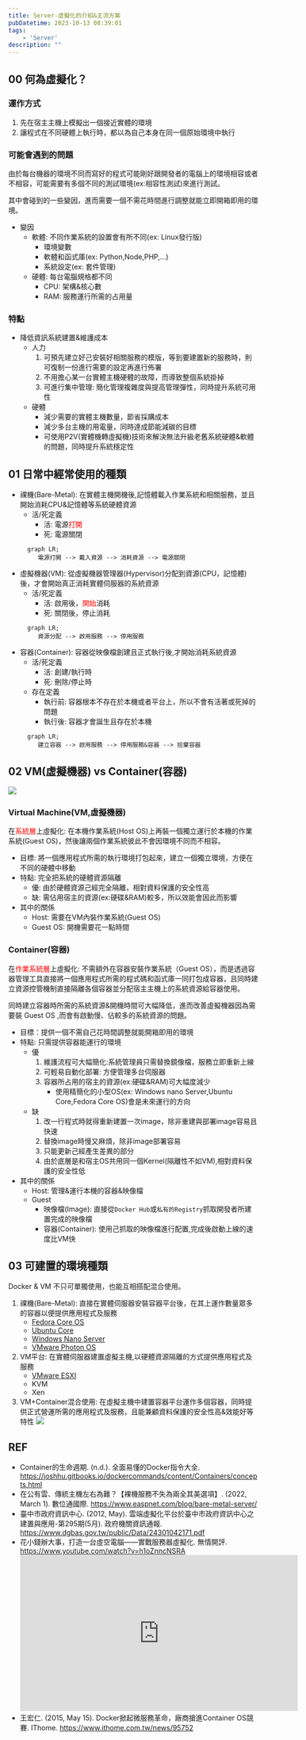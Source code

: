 ```yaml
---
title: Server-虛擬化的介紹&主流方案
pubDatetime: 2023-10-13 08:39:01
tags: 
    - 'Server'
description: ""
---
```

## 00 何為虛擬化？
### 運作方式
1. 先在宿主主機上模擬出一個接近實體的環境
2. 讓程式在不同硬體上執行時，都以為自己本身在同一個原始環境中執行
### 可能會遇到的問題
由於每台機器的環境不同而寫好的程式可能剛好跟開發者的電腦上的環境相容或者不相容，可能需要有多個不同的測試環境(ex:相容性測試)來進行測試。

其中會碰到的一些變因，進而需要一個不需花時間進行調整就能立即開箱即用的環境。

- 變因  
  * 軟體: 不同作業系統的設置會有所不同(ex: Linux發行版)
    * 環境變數
    * 軟體和函式庫(ex: Python,Node,PHP,...)
    * 系統設定(ex: 套件管理)
  * 硬體: 每台電腦規格都不同
    * CPU: 架構&核心數
    * RAM: 服務運行所需的占用量

### 特點
- 降低資訊系統建置&維護成本
  * 人力
    1. 可預先建立好己安裝好相關服務的模版，等到要建置新的服務時，則可復制一份進行需要的設定再進行佈署
    2. 不用擔心某一台實體主機硬體的故障，而導致整個系統掛掉
    3. 可進行集中管理: 簡化管理複雜度與提高管理彈性，同時提升系統可用性
  * 硬體
    * 減少需要的實體主機數量，節省採購成本
    * 減少多台主機的用電量，同時達成節能減碳的目標 
    * 可使用P2V(實體機轉虛擬機)技術來解決無法升級老舊系統硬體&軟體的問題，同時提升系統穩定性
<!--more-->

## 01 日常中經常使用的種類
- 祼機(Bare-Metal): 在實體主機開機後,記憶體載入作業系統和相關服務，並且開始消耗CPU&記憶體等系統硬體資源
  * 活/死定義
    * 活: 電源<font color=red>打開</font>
    * 死: 電源關閉
  ```mermaid
    graph LR;
       電源打開 --> 戴入資源 --> 消耗資源 --> 電源關閉
  ```
- 虛擬機器(VM): 從虛擬機器管理器(Hypervisor)分配到資源(CPU，記憶體)後，才會開始真正消耗實體伺服器的系統資源
  * 活/死定義
    * 活: 啟用後，<font color=red>開始</font>消耗
    * 死: 關閉後，停止消耗
  ```mermaid
    graph LR;
       資源分配 --> 啟用服務 --> 停用服務
  ```
- 容器(Container): 容器從映像檔創建且正式執行後,才開始消耗系統資源
  * 活/死定義
    * 活: 創建/執行時
    * 死: 刪除/停止時
  * 存在定義 
     * 執行前: 容器根本不存在於本機或者平台上，所以不會有活著或死掉的問題
     * 執行後: 容器才會誕生且存在於本機
  ```mermaid
    graph LR;
       建立容器 --> 啟用服務 --> 停用服務&容器 --> 拾棄容器
  ```

## 02 VM(虛擬機器) vs Container(容器)
![](https://i.imgur.com/WrvRUTd.png)

### Virtual Machine(VM,虛擬機器)
在<font color=red>系統層</font>上虛擬化: 在本機作業系統(Host OS)上再裝一個獨立運行於本機的作業系統(Guest OS)，然後讓兩個作業系統彼此不會因環境不同而不相容。

- 目標: 將一個應用程式所需的執行環境打包起來，建立一個獨立環境，方便在不同的硬體中移動
- 特點: 完全把系統的硬體資源隔離
  * 優: 由於硬體資源己經完全隔離，相對資料保護的安全性高
  * 缺: 需佔用宿主的資源(ex:硬碟&RAM)較多，所以效能會因此而影響
- 其中的關係
  * Host: 需要在VM內裝作業系統(Guest OS)
  * Guest OS: 開機需要花一點時間

### Container(容器)
在<font color=red>作業系統層</font>上虛擬化: 不需額外在容器安裝作業系統（Guest OS），而是透過容器管理工具直接將一個應用程式所需的程式碼和函式庫一同打包成容器，且同時建立資源控管機制直接隔離各個容器並分配宿主主機上的系統資源給容器使用。

同時建立容器時所需的系統資源&開機時間可大幅降低，進而改善虛擬機器因為需要裝 Guest OS ,而會有啟動慢、佔較多的系統資源的問題。

- 目標：提供一個不需自己花時間調整就能開箱即用的環境
- 特點: 只需提供容器能運行的環境
  * 優
    1. 維護流程可大幅簡化:系統管理員只需替換鏡像檔，服務立即重新上線
    2. 可輕易自動化部署: 方便管理多台伺服器
    3. 容器所占用的宿主的資源(ex:硬碟&RAM)可大幅度減少
       * 使用精簡化的小型OS(ex: Windows nano Server,Ubuntu Core,Fedora Core OS)會是未來運行的方向
  * 缺
    1. 改一行程式時就得重新建置一次image，除非重建與部署image容易且快速
    2. 替換image時慢又麻煩，除非image部署容易
    3. 只能更新己經產生差異的部分
    4. 由於底層是和宿主OS共用同一個Kernel(隔離性不如VM),相對資料保護的安全性低
- 其中的關係
  * Host: 管理&運行本機的容器&映像檔
  * Guest
    * 映像檔(Image): 直接從`Docker Hub`或`私有的Registry`抓取開發者所建置完成的映像檔
    * 容器(Container): 使用己抓取的映像檔進行配置,完成後啟動上線的速度比VM快

## 03 可建置的環境種類 
Docker & VM 不只可單獨使用，也能互相搭配混合使用。

1. 祼機(Bare-Metal): 直接在實體伺服器安裝容器平台後，在其上運作數量眾多的容器以便提供應用程式及服務
   * [Fedora Core OS](https://fedoraproject.org/coreos/)
   * [Ubuntu Core](https://ubuntu.com/core)
   * [Windows Nano Server](https://www.netadmin.com.tw/netadmin/zh-tw/feature/0AD8DFBB99D84786A1D13FCBE577F226)
   * [VMware Photon OS](https://vmware.github.io/photon/)
2. VM平台: 在實體伺服器建置虛擬主機,以硬體資源隔離的方式提供應用程式及服務
   * [VMware ESXI](https://www.vmware.com/tw/products/esxi-and-esx.html)
   * KVM
   * Xen
3. VM+Container混合使用: 在虛擬主機中建置容器平台運作多個容器，同時提供正式營運所需的應用程式及服務，且能兼顧資料保護的安全性高&效能好等特性
    ![](https://i.imgur.com/MSFVC3o.png)

## REF
- Container的生命週期. (n.d.). 全面易懂的Docker指令大全. https://joshhu.gitbooks.io/dockercommands/content/Containers/concepts.html
- 在公有雲、傳統主機左右為難？【裸機服務不失為兩全其美選項】. (2022, March 1). 數位通國際. https://www.easpnet.com/blog/bare-metal-server/
- 臺中市政府資訊中心. (2012, May). 雲端虛擬化平台於臺中市政府資訊中心之建置與應用-第295期(5月). 政府機關資訊通報. https://www.dgbas.gov.tw/public/Data/24301042171.pdf
- 花小錢辦大事，打造一台虛空電腦——實戰服務器虛擬化. 無情開評. https://www.youtube.com/watch?v=h1oZnncNSRA
  <iframe width="560" height="315" src="https://www.youtube.com/embed/h1oZnncNSRA?si=Suw9MsDmZgCD07uU" title="YouTube video player" frameborder="0" allow="accelerometer; autoplay; clipboard-write; encrypted-media; gyroscope; picture-in-picture; web-share" referrerpolicy="strict-origin-when-cross-origin" allowfullscreen></iframe>
- 王宏仁. (2015, May 15). Docker掀起微服務革命，廠商搶進Container OS競賽. IThome. https://www.ithome.com.tw/news/95752